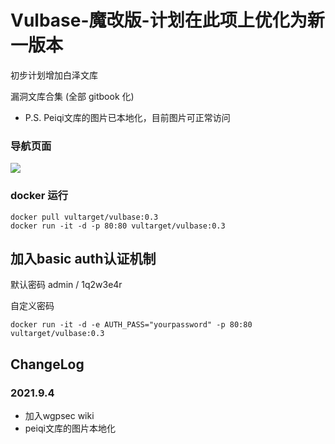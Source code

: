 # Vulbase-魔改版-计划在此项上优化为新一版本 
初步计划增加白泽文库

漏洞文库合集 (全部 gitbook 化)

- P.S. Peiqi文库的图片已本地化，目前图片可正常访问

### 导航页面

![](./img/index.png)

### docker 运行

```
docker pull vultarget/vulbase:0.3
docker run -it -d -p 80:80 vultarget/vulbase:0.3
```

## 加入basic auth认证机制

默认密码 admin / 1q2w3e4r

自定义密码

```
docker run -it -d -e AUTH_PASS="yourpassword" -p 80:80 vultarget/vulbase:0.3
```

## ChangeLog

### 2021.9.4

- 加入wgpsec wiki
- peiqi文库的图片本地化
